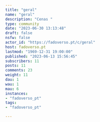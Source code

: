 ```yaml
---
title: "geral" 
name: "geral"
description: "Cenas "
type: community
date: "2023-06-30 13:13:48"
draft: false
nsfw: false
actor_id: "https://fadoverso.pt/c/geral"
host: fadoverso.pt
lastmod: "1969-12-31 19:00:00"
published: "2023-06-13 15:56:45"
subscribers: 11
posts: 11
comments: 23
weight: 11
dau: 1
wau: 1
mau: 6
instances:
- "fadoverso_pt"
tags: 
- "fadoverso_pt"

---
```

